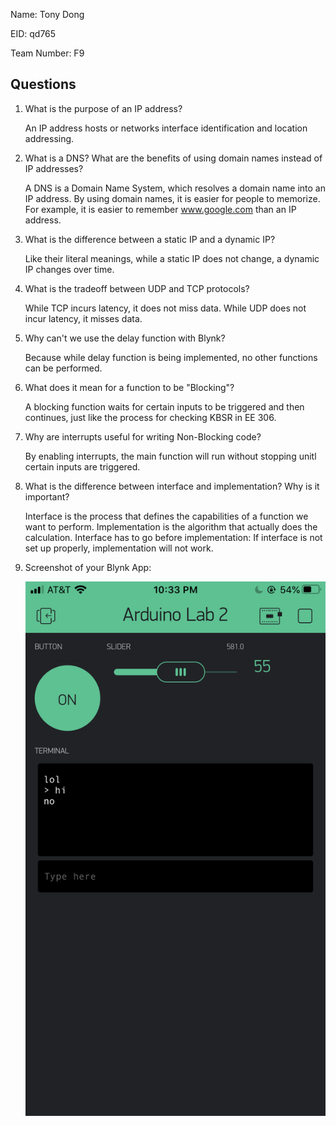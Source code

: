 Name: Tony Dong

EID: qd765

Team Number: F9

## Questions

1. What is the purpose of an IP address?

    An IP address hosts or networks interface identification and location addressing.

2. What is a DNS? What are the benefits of using domain names instead of IP addresses?

    A DNS is a Domain Name System, which resolves a domain name into an IP address. By using domain names, it is easier for people to memorize. For example, it is easier to remember www.google.com than an IP address.

3. What is the difference between a static IP and a dynamic IP?

    Like their literal meanings, while a static IP does not change, a dynamic IP changes over time.

4. What is the tradeoff between UDP and TCP protocols?

    While TCP incurs latency, it does not miss data.
    While UDP does not incur latency, it misses data.

5. Why can't we use the delay function with Blynk?

    Because while delay function is being implemented, no other functions can be performed.

6. What does it mean for a function to be "Blocking"?

    A blocking function waits for certain inputs to be triggered and then continues, just like the process for checking KBSR in EE 306.

7. Why are interrupts useful for writing Non-Blocking code?

    By enabling interrupts, the main function will run without stopping unitl certain inputs are triggered.

8. What is the difference between interface and implementation? Why is it important?

   Interface is the process that defines the capabilities of a function we want to perform.
   Implementation is the algorithm that actually does the calculation.
   Interface has to go before implementation: If interface is not set up properly, implementation will not work.

9. Screenshot of your Blynk App:

    ![your image here->](img/Screenshot.PNG)
